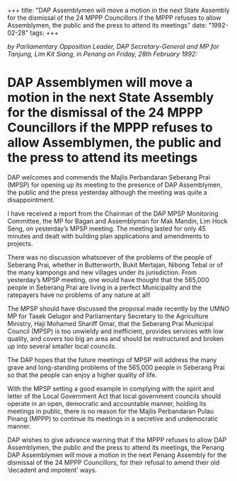 +++ 
title: "DAP Assemblymen will move a motion in the next State Assembly for the dismissal of the 24 MPPP Councillors if the MPPP refuses to allow Assemblymen, the public and the press to attend its meetings"
date: "1992-02-28"
tags:
+++

_by Parliamentary Opposition Leader, DAP Secretary-General and MP for Tanjung, Lim Kit Siang, in Penang on Friday, 28th February 1992:_

# DAP Assemblymen will move a motion in the next State Assembly for the dismissal of the 24 MPPP Councillors if the MPPP refuses to allow Assemblymen, the public and the press to attend its meetings

DAP welcomes and commends the Majlis Perbandaran Seberang Prai (MPSP) for opening up its meeting to the presence of DAP Assemblymen, the public and the press yesterday although the meeting was quite a disappointment.</u>

I have received a report from the Chairman of the DAP MPSP Monitoring Committee, the MP for Bagan and Assemblyman for Mak Mandin, Lim Hock Seng, on yesterday’s MPSP meeting. The meeting lasted for only 45 minutes and dealt with building plan applications and amendments to projects.

There was no discussion whatsoever of the problems of the people of Seberang Prai, whether in Butterworth, Bukit Mertajan, Nibong Tebal or of the many kampongs and new villages under its jurisdiction. From yesterday’s MPSP meeting, one would have thought that the 565,000 people in Seberang Prai are living in a perfect Municipality and the ratepayers have no problems of any nature at all!

The MPSP should have discussed the proposal made recently by the UMNO MP for Tasek Gelugor and Parliamentary Secretary to the Agriculture Ministry, Haji Mohamed Shariff Omar, that the Seberang Prai Municipal Council (MPSP) is too unwieldy and inefficient, provides services with low quality, and covers too big an area and should be restructured and broken up into several smaller local councils.

The DAP hopes that the future meetings of MPSP will address the many grave and long-standing problems of the 565,000 people in Seberang Prai so that the people can enjoy a higher quality of life.

With the MPSP setting a good example in complying with the spirit and letter of the Local Government Act that local government councils should operate in an open, democratic and accountable manner, holding its meetings in public, there is no reason for the Majlis Perbandaran Pulau Pinang (MPPP) to continue its meetings in a secretive and undemocratic manner.

DAP wishes to give advance warning that if the MPPP refuses to allow DAP Assemblymen, the public and the press to attend its meetings, the Penang DAP Assemblymen will move a motion in the next Penang Assembly for the dismissal of the 24 MPPP Councillors, for their refusal to amend their old ‘decadent and impotent’ ways.
 
